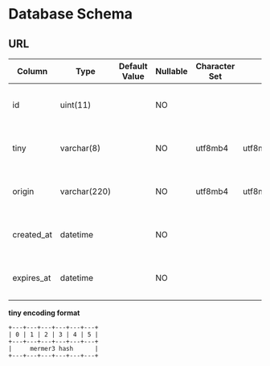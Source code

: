 # Database Schema

## URL

| Column     | Type           | Default Value | Nullable | Character Set | Collation          | Privileges                         | Extra          | Comments |
| ---------- | -------------- | ------------- | -------- | ------------- | ------------------ | ---------------------------------- | -------------- | -------- |
| id         | uint(11)       |               | NO       |               |                    | select, insert, update, references | auto_increment | URL UUID |
| tiny       | varchar(8)     |               | NO       | utf8mb4       | utf8mb4_general_ci | select, insert, update, references |                | 短網址 |
| origin     | varchar(220)   |               | NO       | utf8mb4       | utf8mb4_general_ci | select, insert, update, references |                | 原始網址 |
| created_at | datetime       |               | NO       |               |                    | select, insert, update, references |                | 短網址產生時間 |
| expires_at | datetime       |               | NO       |               |                    | select, insert, update, references |                | 短網址失效時間 |

**tiny encoding format**

```
+---+---+---+---+---+---+
| 0 | 1 | 2 | 3 | 4 | 5 |
+---+---+---+---+---+---+
|     mermer3 hash      |
+---+---+---+---+---+---+
```

